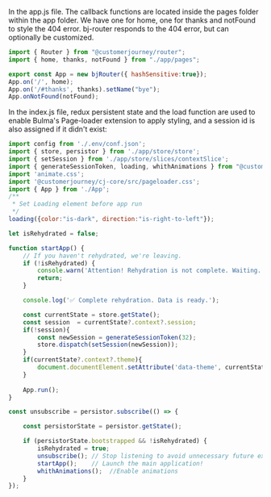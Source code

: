 In the app.js file. The callback functions are located inside the pages folder within the app folder. We have one for home, one for thanks and notFound to style the 404 error. bj-router responds to the 404 error, but can optionally be customized.

```javascript
import { Router } from "@customerjourney/router";
import { home, thanks, notFound } from "./app/pages";

export const App = new bjRouter({ hashSensitive:true});
App.on('/', home);
App.on('/#thanks', thanks).setName("bye");
App.onNotFound(notFound);
```

In the index.js file, redux persistent state and the load function are used to enable Bulma's Page-loader extension to apply styling, and a session id is also assigned if it didn't exist:

```javascript
import config from './.env/conf.json';
import { store, persistor } from './app/store/store';
import { setSession } from './app/store/slices/contextSlice';
import { generateSessionToken, loading, whithAnimations } from "@customerjourney/cj-core"
import 'animate.css';
import '@customerjourney/cj-core/src/pageloader.css';
import { App } from './App';
/**
 * Set Loading element before app run
 */
loading({color:"is-dark", direction:"is-right-to-left"});

let isRehydrated = false;

function startApp() {
    // If you haven't rehydrated, we're leaving.
    if (!isRehydrated) {
        console.warn('Attention! Rehydration is not complete. Waiting...');
        return;
    }

    console.log('✅ Complete rehydration. Data is ready.');

    const currentState = store.getState();
    const session  = currentState?.context?.session;
    if(!session){
        const newSession = generateSessionToken(32);
        store.dispatch(setSession(newSession));
    }
    if(currentState?.context?.theme){
        document.documentElement.setAttribute('data-theme', currentState.context.theme);
    }
    
    App.run();
}

const unsubscribe = persistor.subscribe(() => {

    const persistorState = persistor.getState();

    if (persistorState.bootstrapped && !isRehydrated) {
        isRehydrated = true;
        unsubscribe(); // Stop listening to avoid unnecessary future executions
        startApp();    // Launch the main application!
        whithAnimations();  //Enable animations
    }
});

```